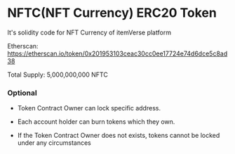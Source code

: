 # NFTC(NFT Currency) ERC20 Token

It's solidity code for NFT Currency of itemVerse platform

Etherscan: https://etherscan.io/token/0x201953103ceac30cc0ee17724e74d6dce5c8ad38  

Total Supply: 5,000,000,000 NFTC

### Optional

- Token Contract Owner can lock specific address.

- Each account holder can burn tokens which they own.

- If the Token Contract Owner does not exists, tokens cannot be locked under any circumstances